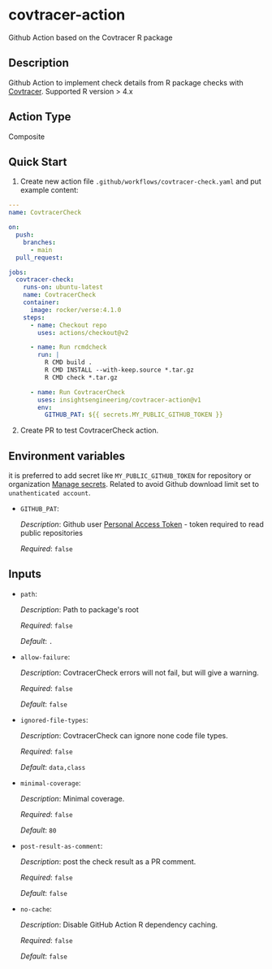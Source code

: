 # covtracer-action
Github Action based on the Covtracer R package

## Description
Github Action to implement check details from  R package checks with [Covtracer](https://github.com/Genentech/covtracer).
Supported R version > 4.x

## Action Type
Composite

## Quick Start

1. Create new action file `.github/workflows/covtracer-check.yaml` and put example content:

```yaml
---
name: CovtracerCheck

on:
  push:
    branches:
      - main
  pull_request:

jobs:
  covtracer-check:
    runs-on: ubuntu-latest
    name: CovtracerCheck
    container:
      image: rocker/verse:4.1.0
    steps:
      - name: Checkout repo
        uses: actions/checkout@v2

      - name: Run rcmdcheck
        run: |
          R CMD build .
          R CMD INSTALL --with-keep.source *.tar.gz
          R CMD check *.tar.gz

      - name: Run CovtracerCheck
        uses: insightsengineering/covtracer-action@v1
        env:
          GITHUB_PAT: ${{ secrets.MY_PUBLIC_GITHUB_TOKEN }}

```

2. Create PR to test CovtracerCheck action.

## Environment variables

it is preferred to add secret like `MY_PUBLIC_GITHUB_TOKEN`
for repository or organization [Manage secrets](https://docs.github.com/en/codespaces/managing-your-codespaces/managing-encrypted-secrets-for-your-codespaces). 
Related to avoid Github download limit set to `unathenticated account`. 


* `GITHUB_PAT`:

  _Description_: Github user [Personal Access Token](https://docs.github.com/en/authentication/keeping-your-account-and-data-secure/creating-a-personal-access-token)
                 - token required to read public repositories

  _Required_: `false`


## Inputs

* `path`:

  _Description_: Path to package's root

  _Required_: `false`

  _Default_: `.`

* `allow-failure`:

  _Description_: CovtracerCheck errors will not fail, but will give a warning.

  _Required_: `false`

  _Default_: `false`

* `ignored-file-types`:

  _Description_: CovtracerCheck can ignore none code file types.

  _Required_: `false`

  _Default_: `data,class`

* `minimal-coverage`:

  _Description_: Minimal coverage.

  _Required_: `false`

  _Default_: `80`

* `post-result-as-comment`:

  _Description_: post the check result as a PR comment.

  _Required_: `false`

  _Default_: `false`

* `no-cache`:

  _Description_: Disable GitHub Action R dependency caching.

  _Required_: `false`

  _Default_: `false`

